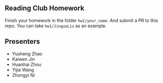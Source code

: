 ## Reading Club Homework

Finish your homework in the folder `hw1/your_name`. And submit a PR to this repo. You can take `hw1/JinguoLiu` as an example.


## Presenters
- Yusheng Zhao
- Kaiwen Jin
- Huanhai Zhou
- Yijia Wang
- Zhongyi Ni
